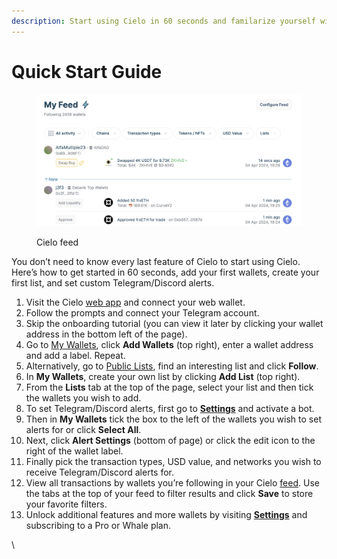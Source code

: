 ```yaml
---
description: Start using Cielo in 60 seconds and familarize yourself with core features.
---
```


# Quick Start Guide

<figure><img src=".gitbook/assets/Screenshot 2024-04-04 at 19.26.34.png" alt=""><figcaption><p>Cielo feed</p></figcaption></figure>

You don’t need to know every last feature of Cielo to start using Cielo. Here’s how to get started in 60 seconds, add your first wallets, create your first list, and set custom Telegram/Discord alerts.



1. Visit the Cielo [web app](https://app.cielo.finance/) and connect your web wallet.
2. Follow the prompts and connect your Telegram account.
3. Skip the onboarding tutorial (you can view it later by clicking your wallet address in the bottom left of the page).
4. Go to [My Wallets](https://app.cielo.finance/my-wallets), click **Add Wallets** (top right), enter a wallet address and add a label. Repeat.
5. Alternatively, go to [Public Lists](https://app.cielo.finance/public-lists), find an interesting list and click **Follow**.&#x20;
6. In **My Wallets**, create your own list by clicking **Add List** (top right).
7. From the **Lists** tab at the top of the page, select your list and then tick the wallets you wish to add.
8. To set Telegram/Discord alerts, first go to [**Settings**](https://app.cielo.finance/settings) and activate a bot.
9. Then in **My Wallets** tick the box to the left of the wallets you wish to set alerts for or click **Select All**.
10. Next, click **Alert Settings** (bottom of page) or click the edit icon to the right of the wallet label.
11. Finally pick the transaction types, USD value, and networks you wish to receive Telegram/Discord alerts for.
12. View all transactions by wallets you’re following in your Cielo [feed](https://app.cielo.finance/feed). Use the tabs at the top of your feed to filter results and click **Save** to store your favorite filters.
13. Unlock additional features and more wallets by visiting [**Settings**](https://app.cielo.finance/settings) and subscribing to a Pro or Whale plan.

\
